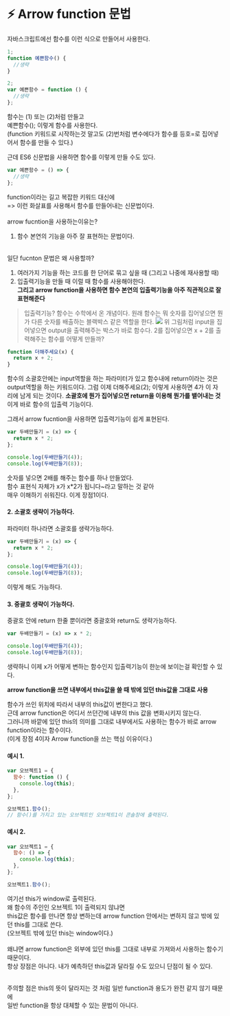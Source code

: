 # ⚡️ Arrow function 문법

자바스크립트에선 함수를 이런 식으로 만들어서 사용한다.

```js
1;
function 예쁜함수() {
  //생략
}

2;
var 예쁜함수 = function () {
  //생략
};
```

함수는 (1) 또는 (2)처럼 만들고 <br>
예쁜함수(); 이렇게 함수를 사용한다. <br>
(function 키워드로 시작하는것 말고도 (2)번처럼 변수에다가 함수를 등호=로 집어넣어서 함수를 만들 수 있다.) <br>

근데 ES6 신문법을 사용하면 함수를 이렇게 만들 수도 있다. <br>

```js
var 예쁜함수 = () => {
  //생략
};
```

function이라는 길고 복잡한 키워드 대신에 <br>
=> 이런 화살표를 사용해서 함수를 만들어내는 신문법이다. <br>
<br>
arrow fucntion을 사용하는이유는?<br>

1. 함수 본연의 기능을 아주 잘 표현하는 문법이다.<br>
   <br>

일단 fucnton 문법은 왜 사용할까?<br>

1. 여러가지 기능을 하는 코드를 한 단어로 묶고 싶을 때 (그리고 나중에 재사용할 때)
2. 입출력기능을 만들 때
   이럴 때 함수를 사용해야한다. <br>
   **그리고 arrow function을 사용하면 함수 본연의 입출력기능을 아주 직관적으로 잘 표현해준다**<br>

> 입출력기능?
> 함수는 수학에서 온 개념이다.
> 원래 함수는 뭐 숫자를 집어넣으면 뭔가 다른 숫자를 배출하는 블랙박스 같은 역할을 한다.
> ![](https://velog.velcdn.com/images/hosickk/post/f3871c42-ace4-4408-8829-79eaed71cf26/image.png)
> 위 그림처럼 input을 집어넣으면 output을 출력해주는 박스가 바로 함수다.
> 2를 집어넣으면 x + 2를 출력해주는 함수를 어떻게 만들까?

```js
function 더해주세요(x) {
  return x + 2;
}
```

함수의 소괄호안에는 input역할을 하는 파라미터가 있고
함수내에 return이라는 것은 output역할을 하는 키워드이다.
그럼 이제 더해주세요(2); 이렇게 사용하면 4가 이 자리에 남게 되는 것이다.
**소괄호에 뭔가 집어넣으면 return을 이용해 뭔가를 뱉어내는 것**
이게 바로 함수의 입출력 기능이다.

그래서 arrow fucntion을 사용하면 입출력기능이 쉽게 표현된다.

```js
var 두배만들기 = (x) => {
  return x * 2;
};

console.log(두배만들기(4));
console.log(두배만들기(8));
```

숫자를 넣으면 2배를 해주는 함수를 하나 만들었다. <br>
함수 표현식 자체가 x가 x\*2가 됩니다~라고 말하는 것 같아 <br>
매우 이해하기 쉬워진다. 이게 장점1이다. <br>

#### 2. 소괄호 생략이 가능하다.

파라미터 하나라면 소괄호를 생략가능하다. <br>

```js
var 두배만들기 = (x) => {
  return x * 2;
};

console.log(두배만들기(4));
console.log(두배만들기(8));
```

이렇게 해도 가능하다. <br>

#### 3. 중괄호 생략이 가능하다.

중괄호 안에 return 한줄 뿐이라면 중괄호와 return도 생략가능하다. <br>

```js
var 두배만들기 = (x) => x * 2;

console.log(두배만들기(4));
console.log(두배만들기(8));
```

생략하니 이제 x가 어떻게 변하는 함수인지 입출력기능이 한눈에 보이는걸 확인할 수 있다. <br>

**arrow function을 쓰면 내부에서 this값을 쓸 때 밖에 있던 this값을 그대로 사용** <br>

함수가 쓰인 위치에 따라서 내부의 this값이 변한다고 했다.<br>
근데 arrow function은 어디서 쓰던간에 내부의 this 값을 변화시키지 않는다.<br>
그러니까 바깥에 있던 this의 의미를 그대로 내부에서도 사용하는 함수가 바로 arrow function이라는 함수이다.<br>
(이게 장점 4이자 Arrow function을 쓰는 핵심 이유이다.)<br>

#### 예시 1.

```js
var 오브젝트1 = {
  함수: function () {
    console.log(this);
  },
};

오브젝트1.함수();
// 함수()를 가지고 있는 오브젝트인 오브젝트1이 콘솔창에 출력된다.
```

#### 예시 2.

```js
var 오브젝트1 = {
  함수: () => {
    console.log(this);
  },
};

오브젝트1.함수();
```

여기선 this가 window로 출력된다.<br>
왜 함수의 주인인 오브젝트 1이 출력되지 않냐면 <br>
this값은 함수를 만나면 항상 변하는데 arrow function 안에서는 변하지 않고 밖에 있던 this를 그대로 쓴다. <br>
(오브젝트 밖에 있던 this는 window이다.) <br>
<br>
왜냐면 arrow function은 외부에 있던 this를 그대로 내부로 가져와서 사용하는 함수기 때문이다.<br>
항상 장점은 아니다. 내가 예측하던 this값과 달라질 수도 있으니 단점이 될 수 있다.<br>
<br>

주의할 점은 this의 뜻이 달라지는 것 처럼 일반 function과 용도가 완전 같지 않기 때문에<br>
일반 function을 항상 대체할 수 있는 문법이 아니다.
